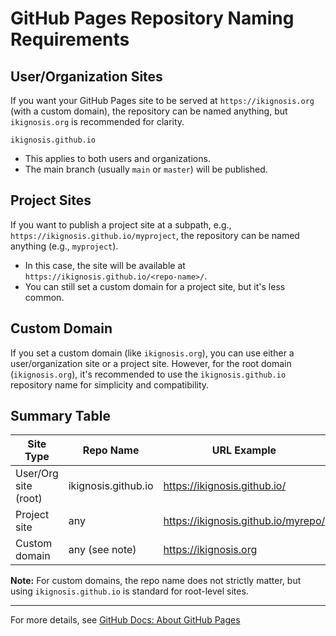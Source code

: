 # GitHub Pages Repository Naming Requirements

## User/Organization Sites
If you want your GitHub Pages site to be served at `https://ikignosis.org` (with a custom domain), the repository can be named anything, but `ikignosis.org` is recommended for clarity.

```
ikignosis.github.io
```

- This applies to both users and organizations.
- The main branch (usually `main` or `master`) will be published.

## Project Sites
If you want to publish a project site at a subpath, e.g., `https://ikignosis.github.io/myproject`, the repository can be named anything (e.g., `myproject`).
- In this case, the site will be available at `https://ikignosis.github.io/<repo-name>/`.
- You can still set a custom domain for a project site, but it's less common.

## Custom Domain
If you set a custom domain (like `ikignosis.org`), you can use either a user/organization site or a project site. However, for the root domain (`ikignosis.org`), it's recommended to use the `ikignosis.github.io` repository name for simplicity and compatibility.

## Summary Table
| Site Type             | Repo Name              | URL Example                          |
|----------------------|-----------------------|--------------------------------------|
| User/Org site (root) | ikignosis.github.io   | https://ikignosis.github.io/         |
| Project site         | any                   | https://ikignosis.github.io/myrepo/  |
| Custom domain        | any (see note)        | https://ikignosis.org                |

**Note:** For custom domains, the repo name does not strictly matter, but using `ikignosis.github.io` is standard for root-level sites.

---

For more details, see [GitHub Docs: About GitHub Pages](https://docs.github.com/en/pages/getting-started-with-github-pages/about-github-pages#types-of-github-pages-sites)
